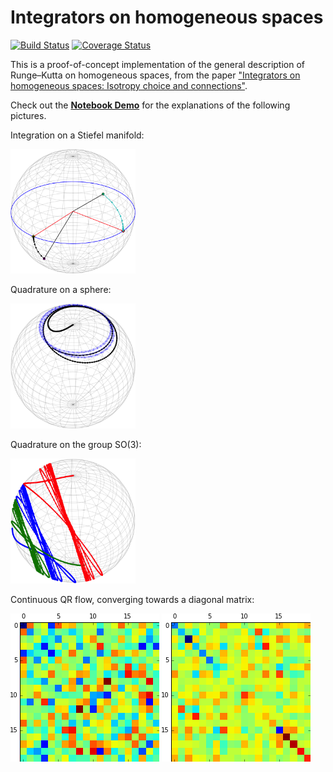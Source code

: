 # Integrators on homogeneous spaces

[![Build Status](https://img.shields.io/travis/olivierverdier/homogint/master.svg)](https://travis-ci.org/olivierverdier/homogint) [![Coverage Status](https://img.shields.io/coveralls/olivierverdier/homogint/master.svg)](https://coveralls.io/r/olivierverdier/homogint?branch=master)

This is a proof-of-concept implementation of the general description of Runge–Kutta on homogeneous spaces, from the paper ["Integrators on homogeneous spaces: Isotropy choice and connections"](http://arxiv.org/abs/1402.6981).

Check out the **[Notebook Demo](http://nbviewer.ipython.org/2e2e4bf69d02872ba2f0)** for the explanations of the following pictures.

Integration on a Stiefel manifold:

<img alt="oja" src="https://raw.githubusercontent.com/olivierverdier/homogint/master/img/oja.png" width="200px"/>

Quadrature on a sphere:

<img alt="quad" src="https://raw.githubusercontent.com/olivierverdier/homogint/master/img/quad.png" width="200px"/>

Quadrature on the group SO(3):

<img alt="so3quda" src="https://raw.githubusercontent.com/olivierverdier/homogint/master/img/so3quad.png" width="200px"/>

Continuous QR flow, converging towards a diagonal matrix:

![matinit](https://raw.githubusercontent.com/olivierverdier/homogint/master/img/matinit.png) ![matfinal](https://raw.githubusercontent.com/olivierverdier/homogint/master/img/matfinal.png)


